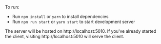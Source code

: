 To run:
* Run `npm install` or `yarn` to install dependencies
* Run `npm run start` or `yarn start` to start development server

The server will be hosted on http://localhost:5010. If you've already started the client, visiting http://localhost:5010 will serve the client.
